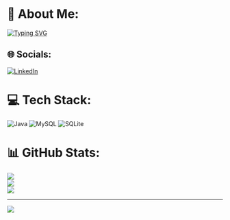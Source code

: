 # 💫 About Me:
<a href="https://git.io/typing-svg"><img src="https://readme-typing-svg.demolab.com?font=Fira+Code&duration=4000&pause=30&color=3DC7F7&background=02040600&center=true&vCenter=true&width=435&lines=Hi+there!+;I'm+Manuel%2C+second-year+DAW+student" alt="Typing SVG" /></a>

## 🌐 Socials:
[![LinkedIn](https://img.shields.io/badge/LinkedIn-%230077B5.svg?logo=linkedin&logoColor=white)](https://linkedin.com/in/manuelguillensilva/) 

# 💻 Tech Stack:
![Java](https://img.shields.io/badge/java-%23ED8B00.svg?style=plastic&logo=java&logoColor=white) ![MySQL](https://img.shields.io/badge/mysql-%2300f.svg?style=plastic&logo=mysql&logoColor=white) ![SQLite](https://img.shields.io/badge/sqlite-%2307405e.svg?style=plastic&logo=sqlite&logoColor=white)
# 📊 GitHub Stats:
![](https://github-readme-stats.vercel.app/api?username=manuelgsil&theme=blue-green&hide_border=false&include_all_commits=false&count_private=true)<br/>
![](https://github-readme-streak-stats.herokuapp.com/?user=manuelgsil&theme=blue-green&hide_border=false)<br/>
![](https://github-readme-stats.vercel.app/api/top-langs/?username=manuelgsil&theme=blue-green&hide_border=false&include_all_commits=false&count_private=true&layout=compact)

---
[![](https://visitcount.itsvg.in/api?id=manuelgsil&icon=2&color=12)](https://visitcount.itsvg.in)

<!-- Proudly created with GPRM ( https://gprm.itsvg.in ) -->
